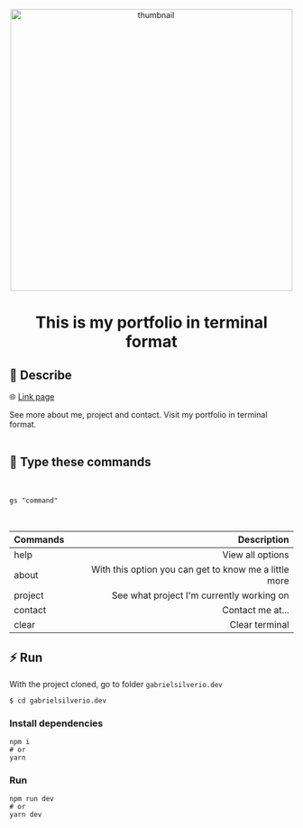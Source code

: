 <p align="center">
    <img alt="thumbnail" width="500" src="https://user-images.githubusercontent.com/53228013/221320300-0f447720-7099-4fac-ab7f-09b9b15c50a5.png" />
</p>

<h1 align="center">
  This is my portfolio in terminal format
</h1>

## 💬 Describe

🌐 [Link page](https://gabrielsilverio-dev.vercel.app/)

See more about me, project and contact. Visit my portfolio in terminal format.
<br>
<br>

## 📌 Type these commands
<br>

```
gs "command"
```

<br>

| Commands   | Description                                               | 
| :---      |                                                       ---: |
| help      | View all options                                           | 
| about     | With this option you can get to know me a little more      | 
| project   | See what project I'm currently working on                  | 
| contact   | Contact me at...                                           | 
| clear     | Clear terminal                                             |

## ⚡ Run

With the project cloned, go to folder `gabrielsilverio.dev`

```
$ cd gabrielsilverio.dev
```

### Install dependencies
```
npm i
# or
yarn
```

###  Run

```
npm run dev
# or
yarn dev
```